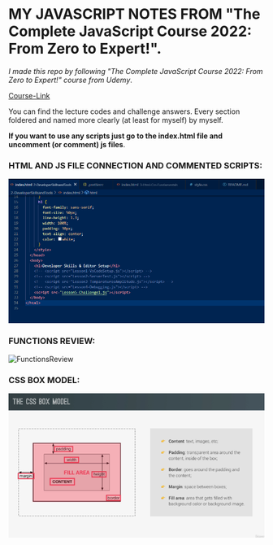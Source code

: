 # MY JAVASCRIPT NOTES FROM "The Complete JavaScript Course 2022: From Zero to Expert!".

*I made this repo by following "The Complete JavaScript Course 2022: From Zero to Expert!" course from Udemy*.

[Course-Link](https://www.udemy.com/course/the-complete-javascript-course/)

You can find the lecture codes and challenge answers. Every section foldered and named more clearly (at least for myself) by myself.

**If you want to use any scripts just go to the index.html file and uncomment (or comment) js files**. 

### HTML AND JS FILE CONNECTION AND COMMENTED SCRIPTS:

![](https://github.com/kaanakgundogdu/Learning-Javascript/blob/main/3-Html-Css-Fundamentals/images/Index.png)

### FUNCTIONS REVIEW:

![FunctionsReview](https://user-images.githubusercontent.com/62032779/167257364-4ef0266f-2806-424f-8341-5e303d3d29da.png)

### CSS BOX MODEL:

![](https://github.com/kaanakgundogdu/Learning-Javascript/blob/main/3-Html-Css-Fundamentals/images/cssboxmodel.png)
